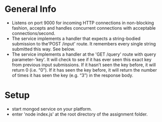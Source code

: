 # General Info
- Listens on port 9000 for incoming HTTP connections in non-blocking fashion, accepts and handles concurrent
 connections with acceptable connections/second.
- The service implements a handler that expects a string-bodied submission to the'POST /input' route. It remembers every single string submitted this way. See below.
- The service implements a handler at the 'GET /query' route with query parameter-'key'. It will check to see if it has ever seen this exact key from previous input
submissions. If it hasn’t seen the key before, it will return 0 (i.e. “0”). If it has seen the key before, it will return the number of times it has seen the key (e.g. “3”) in the response body.

# Setup
- start mongod service on your platform.
- enter 'node index.js' at the root directory of the assignment folder.
